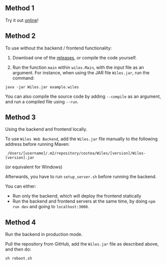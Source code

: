 
## Method 1

Try it out [online](https://wiles.costea.in)!

## Method 2

To use without the backend / frontend functionality:

1. Download one of the [releases](https://github.com/Alex-Costea/Wiles/releases/), or compile the code yourself.

2. Run the function `main` within `wiles.Main`, with the input file as an argument. For instance, when using the JAR file `Wiles.jar`, run the command:

```
java -jar Wiles.jar example.wiles
```
You can also compile the source code by adding `--compile` as an argument, and run a compiled file using `--run`.

## Method 3

Using the backend and frontend locally.

To use `Wiles Web Backend`, add the `Wiles.jar` file manually to the following address before running Maven:

```
 /Users/[username]/.m2/repository/costea/Wiles/[version]/Wiles-[version].jar
```

(or equivalent for Windows)

Afterwards, you have to run `setup_server.sh` before running the backend.

You can either:
* Run only the backend, which will deploy the frontend statically
* Run the backend and frontend servers at the same time, by doing `npm run dev` and going to `localhost:3000`.

## Method 4

Run the backend in production mode.

Pull the repository from GitHub, add the `Wiles.jar` file as described above, and then do:

`sh reboot.sh`